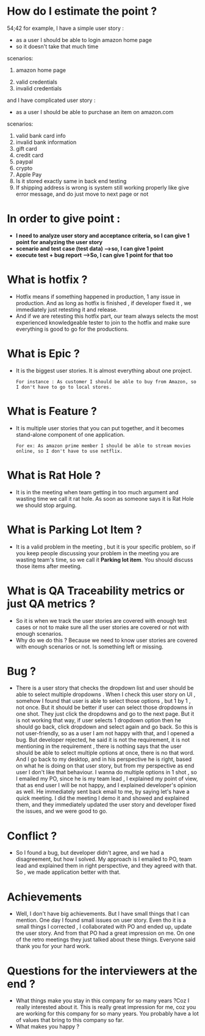 # How do I estimate the point ? 
54;42
for example, I have a simple user story :
- as a user I should be able to login amazon home page
- so it doesn't take that much time 

scenarios:

1) amazon home page
2. valid credentials 
3. invalid credentials
 
and I have complicated user story : 
- as a user I should be able to purchase an item on amazon.com

scenarios:
1. valid bank card info
2. invalid bank information
3. gift card
4. credit card
5. paypal
6. crypto
7. Apple Pay
8. Is it stored exactly same in back end testing
9. If shipping address is wrong is system still working properly like give error message, and do just move to next page or not


# In order to give point : 
- **I need to analyze user story and acceptance criteria, so I can give 1 point for analyzing the user story**
- **scenario and test case (test data) -->so,  I can give 1 point**
- **execute test + bug report -->So, I can give 1 point for that too**


# What is hotfix ? 
- Hotfix means if something happened in production, 1 any issue in production. And as long as hotfix is finished , if developer fixed it , we immediately just retesting it and release.
- And if we are retesting this hotfix part, our team always selects the most experienced knowledgeable tester to join to the hotfix and make sure everything is good to go for the productions.   

# What is Epic ? 
- It is the biggest user stories. It is almost everything about one project.
          
      For instance : As customer I should be able to buy from Amazon, so I don't have to go to local stores.

# What is Feature ? 
- It is multiple user stories that you can put together, and it becomes stand-alone component of one application.
    
      For ex: As amazon prime member I should be able to stream movies online, so I don't have to use netflix. 

# What is Rat Hole ? 
- It is in the meeting when team getting in too much argument and wasting time we call it rat hole. As soon as someone says it is Rat Hole we should stop arguing. 

# What is Parking Lot Item ? 
- It is a valid problem in the meeting , but it is your specific problem, so if you keep people discussing your problem in the meeting you are wasting team's time, so we call it **Parking lot item**. You should discuss those items after meeting.

# What is QA Traceability metrics or just QA metrics ?
- So it is when we track the user stories are covered with enough test cases or not to make sure all the user stories are covered or not with enough scenarios. 
- Why do we do this ? Because we need to know user stories are covered with enough scenarios or not. Is something left or missing.

# Bug ?

- There is a user story that checks the dropdown list and user should be able to select multiple dropdowns . When I check this user story on UI , somehow  I found that user is able to select those options , but 1 by 1 , not once. But it should be better if user can select those dropdowns in one shot. They just click the dropdowns and go to the next page. But it is not working that way, if user selects 1 dropdown option then he should go back, click dropdown and select again and go back. So this is not user-friendly, so as a user I am not happy with that, and I opened a bug. But developer rejected, he said it is not the requirement, it is not mentioning in the requirement , there is nothing says that the user should be able to select multiple options at once, there is no that word. And I go back to my desktop, and in his perspective he is right, based on what he is doing on that user story, but from my perspective as end user I don't like that behaviour. I wanna do multiple options in 1 shot , so I emailed my PO, since he is my team lead , I explained my point of view, that as end user I will be not happy, and I explained developer's opinion as well. He immediately sent back email to me, by saying let's have a quick meeting. I did the meeting I demo it and showed and explained them, and they immediately updated the user story and developer fixed the issues, and we were good to go.

# Conflict ?

- So I found a bug, but developer didn't agree, and we had a disagreement, but how I solved. My approach is I emailed to PO, team lead and explained them in right perspective, and they agreed with that. So , we made application better with that.

# Achievements 

- Well, I don't have big achievements. But I have small things that I can mention. One day I found small issues on user story. Even tho it is a small things I corrected , I collaborated with PO and ended up, update the user story. And from that PO had a great impression on me. On one of the retro meetings they just talked about these things. Everyone said thank you for your hard work.


# Questions for the interviewers at the end ? 

- What things make you stay in this company for so many years ?Coz I really interested about it. This is really great impression for me, coz you are working for this company for so many years. You probably have a lot of values that bring to this company so far. 
- What makes you happy ? 
